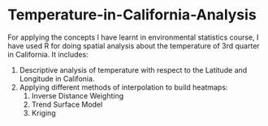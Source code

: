 # Temperature-in-California-Analysis
For applying the concepts I have learnt in environmental statistics course, I have used R for doing spatial analysis about the temperature of 3rd quarter in California. 
It includes:
   1. Descriptive analysis of temperature with respect to the Latitude and Longitude in Califonia.
   2. Applying different methods of interpolation to build heatmaps:
       1. Inverse Distance Weighting
       2. Trend Surface Model
       3. Kriging 
